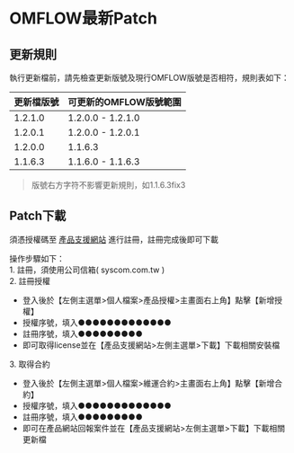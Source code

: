 # OMFLOW最新Patch

## 更新規則

執行更新檔前，請先檢查更新版號及現行OMFLOW版號是否相符，規則表如下：

| 更新檔版號   | 可更新的OMFLOW版號範圍    |
| ------- | ----------------- |
| 1.2.1.0 | 1.2.0.0 - 1.2.1.0 |
| 1.2.0.1 | 1.2.0.0 - 1.2.0.1 |
| 1.2.0.0 | 1.1.6.3           |
| 1.1.6.3 | 1.1.6.0 - 1.1.6.3 |

> 版號右方字符不影響更新規則，如1.1.6.3fix3

## Patch下載

須憑授權碼至 [產品支援網站](https://support.syscom.com.tw/) 進行註冊，註冊完成後即可下載

操作步驟如下：\
1\. 註冊，須使用公司信箱( syscom.com.tw )\
2\. 註冊授權

* 登入後於【左側主選單>個人檔案>產品授權>主畫面右上角】點擊【新增授權】
* 授權序號，填入●●●●●●●●●●●●●
* 註冊序號，填入●●●●●●●●●
* 即可取得license並在【產品支援網站>左側主選單>下載】下載相關安裝檔

3\. 取得合約

* 登入後於【左側主選單>個人檔案>維運合約>主畫面右上角】點擊【新增合約】
* 授權序號，填入●●●●●●●●●●●●●
* 註冊序號，填入●●●●●●●●●
* 即可在產品網站回報案件並在【產品支援網站>左側主選單>下載】下載相關更新檔
